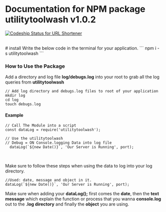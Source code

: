 # Documentation for NPM package utilitytoolwash v1.0.2



 [ ![Codeship Status for URL Shortener](https://codeship.com/projects/59b912f0-76d2-0134-9160-32ede8a13401/status?branch=master)](https://codeship.com/projects/179701)

<br>
# install
Write the below code in the terminal for your application.
```
npm i -s utilitytoolwash
```



### How to Use the Package

Add a directory and log file **log/debugs.log** into your root to grab all the log queries from **utilitytoolwash**

```
// Add log directory and debugs.log files to root of your application
mkdir log
cd log
touch debugs.log
```

#### Example
```
// Call The Module into a script
const dataLog = require('utilitytoolwash');

// Use the utilitytoolwash
// Debug = ON Console.logging Data into log file
  dataLog(`${new Date()}`, 'Our Server is Running', port);
```
<br>

Make sure to follow these steps when using the data to log into your log directory.

```
//Used: date, message and object in it.
dataLog(`${new Date()}`, 'Our Server is Running', port);
```
Make sure when adding your **dataLog();** first comes the **date**, then the **text message** which explain the function or process that you wanna **console.log** out to the **.log directory** and finally the **object** you are using.
